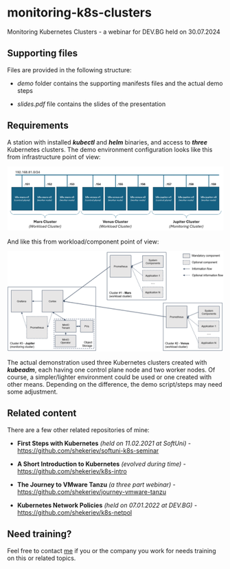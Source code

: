 # monitoring-k8s-clusters

Monitoring Kubernetes Clusters - a webinar for DEV.BG held on 30.07.2024

## Supporting files

Files are provided in the following structure:

* *demo* folder contains the supporting manifests files and the actual demo steps

* *slides.pdf* file contains the slides of the presentation

## Requirements

A station with installed ***kubectl*** and ***helm*** binaries, and access to ***three*** Kubernetes clusters. The demo environment configuration looks like this from infrastructure point of view:

![image](infrastructure.png)

And like this from workload/component point of view:

![image](environment.png)

The actual demonstration used three Kubernetes clusters created with ***kubeadm***, each having one control plane node and two worker nodes. Of course, a simpler/lighter environment could be used or one created with other means. Depending on the difference, the demo script/steps may need some adjustment.

## Related content

There are a few other related repositories of mine:

* **First Steps with Kubernetes** *(held on 11.02.2021 at SoftUni)* - <https://github.com/shekeriev/softuni-k8s-seminar>

* **A Short Introduction to Kubernetes** *(evolved during time)* - <https://github.com/shekeriev/k8s-intro>

* **The Journey to VMware Tanzu** *(a three part webinar)* - <https://github.com/shekeriev/journey-vmware-tanzu>

* **Kubernetes Network Policies** *(held on 07.01.2022 at DEV.BG)* - <https://github.com/shekeriev/k8s-netpol>

## Need training?

Feel free to contact [me](https://www.linkedin.com/in/dzahariev/) if you or the company you work for needs training on this or related topics.

